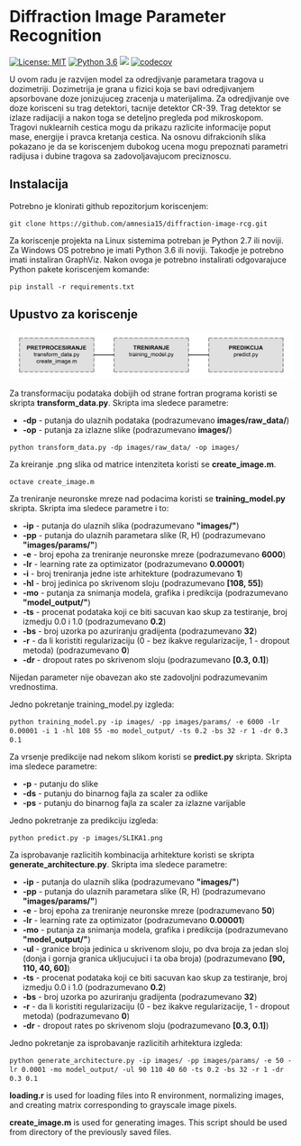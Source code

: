 # Diffraction Image Parameter Recognition
[![License: MIT](https://img.shields.io/badge/License-MIT-yellow.svg)](https://opensource.org/licenses/MIT)
[![Python 3.6](https://img.shields.io/badge/python-3.6-blue.svg)](https://www.python.org/downloads/release/python-360/)
![](https://github.com/amnesia15/diffraction-image-rcg/workflows/Diffraction%20image%20recognition/badge.svg)
[![codecov](https://codecov.io/gh/amnesia15/diffraction-image-rcg/branch/master/graph/badge.svg)](https://codecov.io/gh/amnesia15/diffraction-image-rcg)

U ovom radu je razvijen model za odredjivanje parametara tragova u dozimetriji. Dozimetrija je grana u fizici koja se bavi odredjivanjem apsorbovane doze jonizujuceg zracenja u materijalima. Za odredjivanje ove doze korisceni su trag detektori, tacnije detektor CR-39. Trag detektor se izlaze radijaciji a nakon toga se deteljno pregleda pod mikroskopom. Tragovi nuklearnih cestica mogu da prikazu razlicite informacije poput mase, energije i pravca kretanja cestica. Na osnovu difrakcionih slika pokazano je da se koriscenjem dubokog ucena mogu prepoznati parametri radijusa i dubine tragova sa zadovoljavajucom preciznoscu.

## Instalacija
Potrebno je klonirati github repozitorjum koriscenjem:
```
git clone https://github.com/amnesia15/diffraction-image-rcg.git
```
Za koriscenje projekta na Linux sistemima potreban je Python 2.7 ili noviji. Za Windows OS potrebno je imati Python 3.6 ili noviji. Takodje je potrebno imati instaliran GraphViz. Nakon ovoga je potrebno instalirati odgovarajuce Python pakete koriscenjem komande:
```
pip install -r requirements.txt
```

## Upustvo za koriscenje

![alt text](https://github.com/amnesia15/diffraction-image-rcg/blob/master/docs/images/pipeline.png "Pipeline")


Za transformaciju podataka dobijih od strane fortran programa koristi se skripta **transform_data.py**. Skripta ima sledece parametre:
* **-dp** - putanja do ulaznih podataka (podrazumevano **images/raw_data/**)
* **-op** - putanja za izlazne slike (podrazumevano **images/**)
```
python transform_data.py -dp images/raw_data/ -op images/
```

Za kreiranje .png slika od matrice intenziteta koristi se **create_image.m**.
```
octave create_image.m
```

Za treniranje neuronske mreze nad podacima koristi se **training_model.py** skripta. Skripta ima sledece parametre i to:
* **-ip** - putanja do ulaznih slika (podrazumevano **"images/"**)
* **-pp** - putanja do ulaznih parametara slike (R, H) (podrazumevano **"images/params/"**)
* **-e** - broj epoha za treniranje neuronske mreze (podrazumevano **6000**)
* **-lr** - learning rate za optimizator (podrazumevano **0.00001**)
* **-i** - broj treniranja jedne iste arhitekture (podrazumevano **1**)
* **-hl** - broj jedinica po skrivenom sloju (podrazumevano **[108, 55]**)
* **-mo** - putanja za snimanja modela, grafika i predikcija (podrazumevano **"model_output/"**)
* **-ts** - procenat podataka koji ce biti sacuvan kao skup za testiranje, broj izmedju 0.0 i 1.0 (podrazumevano **0.2**)
* **-bs** - broj uzorka po azuriranju gradijenta (podrazumevano **32**)
* **-r** - da li koristiti regularizaciju (0 - bez ikakve regularizacije, 1 - dropout metoda) (podrazumevano **0**)
* **-dr** - dropout rates po skrivenom sloju (podrazumevano **[0.3, 0.1]**)

Nijedan parameter nije obavezan ako ste zadovoljni podrazumevanim vrednostima.

Jedno pokretanje training_model.py izgleda:
```
python training_model.py -ip images/ -pp images/params/ -e 6000 -lr 0.00001 -i 1 -hl 108 55 -mo model_output/ -ts 0.2 -bs 32 -r 1 -dr 0.3 0.1
```

Za vrsenje predikcije nad nekom slikom koristi se **predict.py** skripta. Skripta ima sledece parametre:
* **-p** - putanju do slike
* **-ds** - putanju do binarnog fajla za scaler za odlike
* **-ps** - putanju do binarnog fajla za scaler za izlazne varijable

Jedno pokretranje za predikciju izgleda:
```
python predict.py -p images/SLIKA1.png
```

Za isprobavanje razlicitih kombinacija arhitekture koristi se skripta **generate_architecture.py**. Skripta ima sledece parametre:
* **-ip** - putanja do ulaznih slika (podrazumevano **"images/"**)
* **-pp** - putanja do ulaznih parametara slike (R, H) (podrazumevano **"images/params/"**)
* **-e** - broj epoha za treniranje neuronske mreze (podrazumevano **50**)
* **-lr** - learning rate za optimizator (podrazumevano **0.00001**)
* **-mo** - putanja za snimanja modela, grafika i predikcija (podrazumevano **"model_output/"**)
* **-ul** - granice broja jedinica u skrivenom sloju, po dva broja za jedan sloj (donja i gornja granica ukljucujuci i ta oba broja) (podrazumevano **[90, 110, 40, 60]**)
* **-ts** - procenat podataka koji ce biti sacuvan kao skup za testiranje, broj izmedju 0.0 i 1.0 (podrazumevano **0.2**)
* **-bs** - broj uzorka po azuriranju gradijenta (podrazumevano **32**)
* **-r** - da li koristiti regularizaciju (0 - bez ikakve regularizacije, 1 - dropout metoda) (podrazumevano **0**)
* **-dr** - dropout rates po skrivenom sloju (podrazumevano **[0.3, 0.1]**)

Jedno pokretanje za isprobavanje razlicitih arhitektura izgleda:
```
python generate_architecture.py -ip images/ -pp images/params/ -e 50 -lr 0.0001 -mo model_output/ -ul 90 110 40 60 -ts 0.2 -bs 32 -r 1 -dr 0.3 0.1
```

**loading.r** is used for loading files into R environment, normalizing images, and creating matrix corresponding to grayscale image pixels.  

**create_image.m** is used for generating images. This script should be used from directory of the previously saved files.
